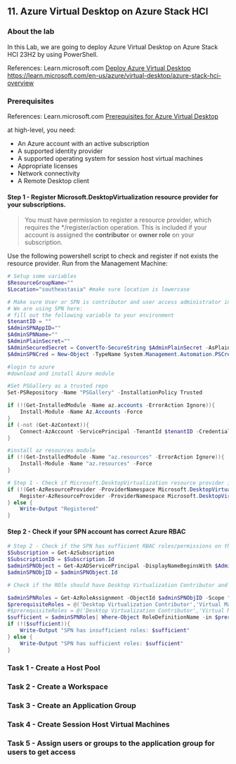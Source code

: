 ## 11. Azure Virtual Desktop on Azure Stack HCI

### About the lab

In this Lab, we are going to deploy Azure Virtual Desktop on Azure Stack HCI 23H2 by using PowerShell.

References:
Learn.microsoft.com [Deploy Azure Virtual Desktop](https://learn.microsoft.com/en-us/azure/virtual-desktop/deploy-azure-virtual-desktop)
https://learn.microsoft.com/en-us/azure/virtual-desktop/azure-stack-hci-overview

### Prerequisites

References:
Learn.microsoft.com [Prerequisites for Azure Virtual Desktop](https://learn.microsoft.com/en-us/azure/virtual-desktop/prerequisite)

at high-level, you need:

* An Azure account with an active subscription
* A supported identity provider
* A supported operating system for session host virtual machines
* Appropriate licenses
* Network connectivity
* A Remote Desktop client

#### Step 1 - Register Microsoft.DesktopVirtualization resource provider for your subscriptions.

> You must have permission to register a resource provider, which requires the */register/action operation. This is included if your account is assigned the **contributor** or **owner role** on your subscription.

Use the following powershell script to check and register if not exists the resource provider. Run from the Management Machine:

```powershell
# Setup some variables
$ResourceGroupName=""
$Location="southeastasia" #make sure location is lowercase

# Make sure User or SPN is contributor and user access administrator in Azure Subscriptions
# We are using SPN here:
# fill out the following variable to your environment
$tenantID = ""
$AdminSPNAppID=""
$AdminSPNName=""
$AdminPlainSecret=""
$AdminSecuredSecret = ConvertTo-SecureString $AdminPlainSecret -AsPlainText -Force
$AdminSPNCred = New-Object -TypeName System.Management.Automation.PSCredential -ArgumentList $AdminSPNAppID, $AdminSecuredSecret

#login to azure
#download and install Azure module

#Set PSGallery as a trusted repo
Set-PSRepository -Name "PSGallery" -InstallationPolicy Trusted

if (!(Get-InstalledModule -Name az.accounts -ErrorAction Ignore)){
	Install-Module -Name Az.Accounts -Force
}
if (-not (Get-AzContext)){
	Connect-AzAccount -ServicePrincipal -TenantId $tenantID -Credential $AdminSPNCred
}

#install az resources module
if (!(Get-InstalledModule -Name "az.resources" -ErrorAction Ignore)){
	Install-Module -Name "az.resources" -Force
}

# Step 1 - Check if Microsoft.DesktopVirtualization resource provider is registered, create if it isn't.
if (!(Get-AzResourceProvider -ProviderNamespace Microsoft.DesktopVirtualization -ErrorAction Ignore)){
    Register-AzResourceProvider -ProviderNamespace Microsoft.DesktopVirtualization 
} else {
    Write-Output "Registered"
}
```

#### Step 2 - Check if your SPN account has correct Azure RBAC

```powershell
# Step 2 - Check if the SPN has sufficient RBAC roles/permissions on the resource group:
$Subscription = Get-AzSubscription
$SubscriptionID = $Subscription.Id
$adminSPNObject = Get-AzADServicePrincipal -DisplayNameBeginsWith $AdminSPNName
$adminSPNObjID = $adminSPNObject.Id

# Check if the ROle should have Desktop Virtualization Contributor and Virtual Machine Contributor or just Contributor

$adminSPNRoles = Get-AzRoleAssignment -ObjectId $adminSPNObjID -Scope "/subscriptions/$SubscriptionID/resourceGroups/$ResourceGroupName" | Select-Object -Property RoleDefinitionName
$prerequisiteRoles = @('Desktop Virtualization Contributor','Virtual Machine Contributor','Contributor')
#$prerequisiteRoles = @('Desktop Virtualization Contributor','Virtual Machine Contributor')
$sufficient = $adminSPNRoles| Where-Object RoleDefinitionName -in $prerequisiteRoles
if (!($sufficient)){
    Write-Output "SPN has insufficient roles: $sufficient"
} else {
    Write-Output "SPN has sufficient roles: $sufficient"
}
```

### Task 1 - Create a Host Pool

### Task 2 - Create a Workspace

### Task 3 - Create an Application Group

### Task 4 - Create Session Host Virtual Machines

### Task 5 - Assign users or groups to the application group for users to get access